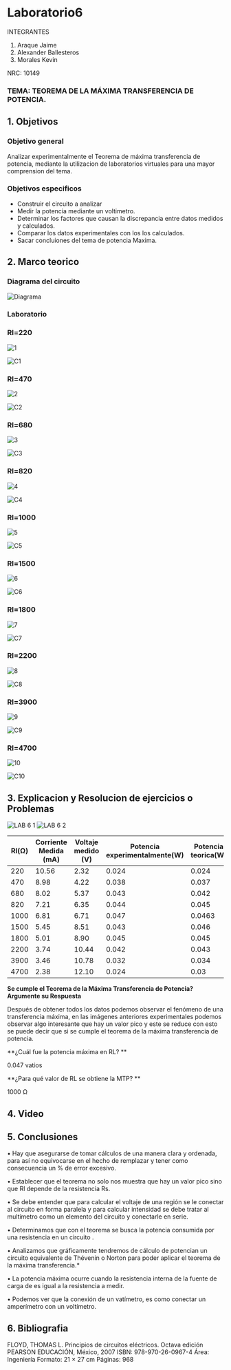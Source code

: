 # Laboratorio6
INTEGRANTES

1. Araque Jaime
2. Alexander Ballesteros
3. Morales Kevin

NRC: 10149
### TEMA:  TEOREMA DE LA MÁXIMA TRANSFERENCIA DE POTENCIA.
## 1. Objetivos
### Objetivo general

Analizar experimentalmente el Teorema de máxima transferencia de potencia, mediante la utilizacion de laboratorios virtuales para una mayor comprension del tema.


### Objetivos especificos

* Construir el circuito a analizar
* Medir la potencia mediante un voltimetro.
* Determinar los factores que causan la discrepancia entre datos medidos y calculados.
* Comparar los datos experimentales con los los calculados.
* Sacar concluiones del tema de potencia Maxima.




## 2. Marco teorico

### Diagrama del circuito
![Diagrama](https://user-images.githubusercontent.com/93224166/149448353-54302335-992c-4d17-bc17-afa5e326a937.png)

### Laboratorio

### Rl=220
![1](https://user-images.githubusercontent.com/93224166/149514555-ef349622-0fe8-4756-8efb-c465c7a63d7b.png)

![C1](https://user-images.githubusercontent.com/93951775/149524833-65d7c647-bcc9-42c4-967b-b227c6e3cd38.JPG)


### Rl=470
![2](https://user-images.githubusercontent.com/93224166/149435791-89dcf22f-9887-4877-8f06-231c28369443.png)

![C2](https://user-images.githubusercontent.com/93951775/149524847-a65e0e36-7d12-43bc-84f7-3f1a90babee6.JPG)

### Rl=680
![3](https://user-images.githubusercontent.com/93224166/149435794-d939d5e1-8d9f-4ce2-922d-03a8cadb63d1.png)

![C3](https://user-images.githubusercontent.com/93951775/149526331-c94ced73-f99e-4da9-bf73-dbd3f98a596c.JPG)

### Rl=820
![4](https://user-images.githubusercontent.com/93224166/149435797-4af980f0-3b01-47d8-9af1-0b9cf7e84821.png)

![C4](https://user-images.githubusercontent.com/93951775/149526340-d6adeeef-9bfb-4ec6-adf7-1cfb3a6afc99.JPG)

### Rl=1000
![5](https://user-images.githubusercontent.com/93224166/149522770-add1cf5d-50e7-4527-8a0c-d767c90f7e18.png)

![C5](https://user-images.githubusercontent.com/93951775/149524881-0b16dcd7-72c7-4444-aa78-fb359927e711.JPG)

### Rl=1500
![6](https://user-images.githubusercontent.com/93224166/149522824-ce858746-79d5-485d-8243-faa24d2462e4.png)

![C6](https://user-images.githubusercontent.com/93951775/149524885-8f089b5a-dca7-4530-b821-12e3bbb23880.JPG)

### Rl=1800
![7](https://user-images.githubusercontent.com/93224166/149522825-ca53c7ce-ac3d-4caa-bb34-fff60b9a3261.png)

![C7](https://user-images.githubusercontent.com/93951775/149524898-a40348f3-b53c-47d2-91be-c07df70a88c4.JPG)

### Rl=2200
![8](https://user-images.githubusercontent.com/93224166/149522816-44ece8f3-4316-4494-8a90-a666c699ad98.png)

![C8](https://user-images.githubusercontent.com/93951775/149524919-8106c93f-b904-429e-adbc-ae4d8ea6c2e4.JPG)

### Rl=3900
![9](https://user-images.githubusercontent.com/93224166/149522818-9b99925c-de48-499e-a144-3fce097de755.png)

![C9](https://user-images.githubusercontent.com/93951775/149524998-48df17be-af5c-45fa-b815-6995c9b03650.JPG)

### Rl=4700
![10](https://user-images.githubusercontent.com/93224166/149522821-bb214654-0adb-416d-9f44-171d55e6764f.png)

![C10](https://user-images.githubusercontent.com/93951775/149526375-6c65de9d-719c-4c12-af8a-d8a906d73a92.JPG)






## 3. Explicacion y Resolucion de ejercicios o Problemas

![LAB 6 1](https://user-images.githubusercontent.com/93951775/149522326-dddba019-a7fe-4ad8-b947-10deebf645ef.JPG)        ![LAB 6 2](https://user-images.githubusercontent.com/93951775/149522332-05dc2f58-9803-4fb1-86cc-56f0b14e41f0.JPG)


|Rl(Ω)|Corriente Medida (mA)|Voltaje medido (V)| Potencia experimentalmente(W)| Potencia teorica(W)|
|-------|----|---|---|----|
|220|10.56|2.32|0.024|0.024|
|470|8.98|4.22|0.038|0.037|
|680|8.02|5.37|0.043|0.042|
|820|7.21|6.35|0.044|0.045|
|1000|6.81|6.71|0.047|0.0463|
|1500|5.45|8.51|0.043|0.046|
|1800|5.01|8.90|0.045|0.045|
|2200|3.74|10.44|0.042|0.043|
|3900|3.46|10.78|0.032|0.034|
|4700|2.38|12.10|0.024|0.03|

**Se cumple el Teorema de la Máxima Transferencia de Potencia? Argumente su
Respuesta**

Después de obtener todos los datos podemos observar el fenómeno de una transferencia máxima, en las imágenes anteriores experimentales podemos observar algo interesante que hay un valor pico y este se reduce con esto se puede decir que si se cumple el teorema de la máxima transferencia de potencia. 

**¿Cuál fue la potencia máxima en RL? **

 0.047 vatios
 
**¿Para qué valor de RL se obtiene la MTP? ** 

1000 Ω


## 4. Video 
## 5. Conclusiones


•	Hay que asegurarse de tomar cálculos de una manera clara y ordenada, para así no equivocarse en el hecho de remplazar y tener como consecuencia un % de error excesivo.

•	Establecer que el teorema no solo nos muestra que hay un valor pico sino que Rl depende de la resistencia Rs.

•	Se debe entender que para calcular el voltaje de una región se le conectar al circuito en forma paralela y para calcular intensidad se debe tratar al multímetro como un elemento del circuito y conectarle en serie.

•	Determinamos que con el teorema se busca la potencia consumida por una resistencia en un circuito .

•	Analizamos que gráficamente tendremos de cálculo de potencian un circuito equivalente de Thévenin o Norton para poder aplicar el teorema de la máxima transferencia.*



•	 La potencia máxima ocurre cuando la resistencia interna de la fuente de carga de es igual a la resistencia a medir.

•	 Podemos ver que la conexión de un vatímetro, es como conectar un amperímetro con un voltímetro.







## 6. Bibliografia
FLOYD, THOMAS L. Principios de circuitos eléctricos. Octava edición PEARSON EDUCACIÓN, México, 2007 ISBN: 978-970-26-0967-4 Área: Ingeniería Formato: 21 × 27 cm Páginas: 968
